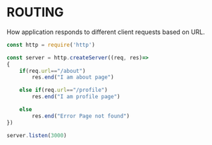 # ROUTING
How application responds to different client requests based on URL.  

```js
const http = require('http')

const server = http.createServer((req, res)=>
{
    if(req.url=="/about")
        res.end("I am about page")  

    else if(req.url=="/profile")
        res.end("I am profile page")

    else
        res.end("Error Page not found")
})

server.listen(3000)
```

